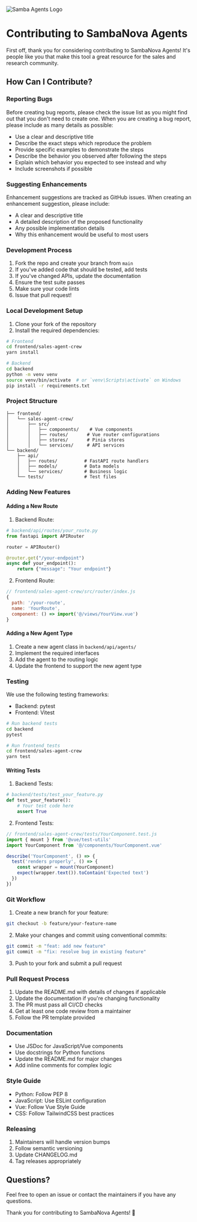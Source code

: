 ![Samba Agents Logo](https://sambanova.ai/hubfs/sambanova-logo-black.png)


# Contributing to SambaNova Agents

First off, thank you for considering contributing to SambaNova Agents! It's people like you that make this tool a great resource for the sales and research community.


## How Can I Contribute?

### Reporting Bugs

Before creating bug reports, please check the issue list as you might find out that you don't need to create one. When you are creating a bug report, please include as many details as possible:

* Use a clear and descriptive title
* Describe the exact steps which reproduce the problem
* Provide specific examples to demonstrate the steps
* Describe the behavior you observed after following the steps
* Explain which behavior you expected to see instead and why
* Include screenshots if possible

### Suggesting Enhancements

Enhancement suggestions are tracked as GitHub issues. When creating an enhancement suggestion, please include:

* A clear and descriptive title
* A detailed description of the proposed functionality
* Any possible implementation details
* Why this enhancement would be useful to most users

### Development Process

1. Fork the repo and create your branch from `main`
2. If you've added code that should be tested, add tests
3. If you've changed APIs, update the documentation
4. Ensure the test suite passes
5. Make sure your code lints
6. Issue that pull request!

### Local Development Setup

1. Clone your fork of the repository
2. Install the required dependencies:

```bash
# Frontend
cd frontend/sales-agent-crew
yarn install

# Backend
cd backend
python -m venv venv
source venv/bin/activate  # or `venv\Scripts\activate` on Windows
pip install -r requirements.txt
```

### Project Structure

```
├── frontend/
│   └── sales-agent-crew/
│       ├── src/
│       │   ├── components/    # Vue components
│       │   ├── routes/       # Vue router configurations
│       │   ├── stores/       # Pinia stores
│       │   └── services/     # API services
└── backend/
    ├── api/
    │   ├── routes/          # FastAPI route handlers
    │   ├── models/          # Data models
    │   └── services/        # Business logic
    └── tests/               # Test files
```

### Adding New Features

#### Adding a New Route

1. Backend Route:
```python
# backend/api/routes/your_route.py
from fastapi import APIRouter

router = APIRouter()

@router.get("/your-endpoint")
async def your_endpoint():
    return {"message": "Your endpoint"}
```

2. Frontend Route:
```javascript
// frontend/sales-agent-crew/src/router/index.js
{
  path: '/your-route',
  name: 'YourRoute',
  component: () => import('@/views/YourView.vue')
}
```

#### Adding a New Agent Type

1. Create a new agent class in `backend/api/agents/`
2. Implement the required interfaces
3. Add the agent to the routing logic
4. Update the frontend to support the new agent type

### Testing

We use the following testing frameworks:

- Backend: pytest
- Frontend: Vitest

```bash
# Run backend tests
cd backend
pytest

# Run frontend tests
cd frontend/sales-agent-crew
yarn test
```

#### Writing Tests

1. Backend Tests:
```python
# backend/tests/test_your_feature.py
def test_your_feature():
    # Your test code here
    assert True
```

2. Frontend Tests:
```javascript
// frontend/sales-agent-crew/tests/YourComponent.test.js
import { mount } from '@vue/test-utils'
import YourComponent from '@/components/YourComponent.vue'

describe('YourComponent', () => {
  test('renders properly', () => {
    const wrapper = mount(YourComponent)
    expect(wrapper.text()).toContain('Expected text')
  })
})
```

### Git Workflow

1. Create a new branch for your feature:
```bash
git checkout -b feature/your-feature-name
```

2. Make your changes and commit using conventional commits:
```bash
git commit -m "feat: add new feature"
git commit -m "fix: resolve bug in existing feature"
```

3. Push to your fork and submit a pull request

### Pull Request Process

1. Update the README.md with details of changes if applicable
2. Update the documentation if you're changing functionality
3. The PR must pass all CI/CD checks
4. Get at least one code review from a maintainer
5. Follow the PR template provided

### Documentation

- Use JSDoc for JavaScript/Vue components
- Use docstrings for Python functions
- Update the README.md for major changes
- Add inline comments for complex logic

### Style Guide

- Python: Follow PEP 8
- JavaScript: Use ESLint configuration
- Vue: Follow Vue Style Guide
- CSS: Follow TailwindCSS best practices

### Releasing

1. Maintainers will handle version bumps
2. Follow semantic versioning
3. Update CHANGELOG.md
4. Tag releases appropriately

## Questions?

Feel free to open an issue or contact the maintainers if you have any questions.

Thank you for contributing to SambaNova Agents! 🎉